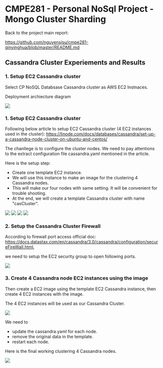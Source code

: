 # CMPE281 - Personal NoSql Project - Mongo Cluster Sharding

Back to the project main report: 

https://github.com/nguyensjsu/cmpe281-qinyinghua/blob/master/README.md

## Cassandra Cluster Experiements and Results

### 1. Setup EC2 Cassandra cluster

Select CP NoSQL Databsase Cassandra cluster as AWS EC2 Instnaces. 

Deployment archiecture diagram

![](https://github.com/nguyensjsu/cmpe281-qinyinghua/blob/master/IndividualProject/installCassandra/Cassandra-Ring.jpg)

### 1. Setup EC2 Cassandra cluster

Following below article to setup EC2 Cassandra cluster (4 EC2 instances used in the cluster): https://linode.com/docs/databases/cassandra/set-up-a-cassandra-node-cluster-on-ubuntu-and-centos/

The chanllege is to configure the cluster nodes. We need to pay attentions to the extract configuration file cassandra.yaml mentioned in the article. 

Here is the setup step:
- Create one template EC2 instance. 
- We will use this instance to make an image for the clustering 4 Cassandra nodes. 
- This will make our four nodes with same setting. It will be convenient for trouble shooting.
- At the end, we will create a template Cassandra cluster with name "casCluster".

![](https://github.com/nguyensjsu/cmpe281-qinyinghua/blob/master/IndividualProject/installCassandra/00_ec2_imageInstance.gif)
![](https://github.com/nguyensjsu/cmpe281-qinyinghua/blob/master/IndividualProject/installCassandra/0_cassandra_first_run.jpg)
![](https://github.com/nguyensjsu/cmpe281-qinyinghua/blob/master/IndividualProject/installCassandra/1_cassandra_test_running_ok.jpg)
![](https://github.com/nguyensjsu/cmpe281-qinyinghua/blob/master/IndividualProject/installCassandra/4_cassandra_renameCluster_good.gif)

### 2. Setup the Cassandra Cluster Firewall 

According to firewall port access official doc: https://docs.datastax.com/en/cassandra/3.0/cassandra/configuration/secureFireWall.html, 

we need to setup the EC2 security group to open following ports.

![](https://github.com/nguyensjsu/cmpe281-qinyinghua/blob/master/IndividualProject/installCassandra/part2_cluster/8_createEC2_cluster_openningPort.gif)

### 3. Create 4 Cassandra node EC2 instances using the image

Then create a EC2 image using the template EC2 Cassandra instance, then create 4 EC2 instances with the image. 

The 4 EC2 instances will be used as our Cassandra Cluster.

![](https://github.com/nguyensjsu/cmpe281-qinyinghua/blob/master/IndividualProject/installCassandra/part2_cluster/8_ec2_Allinstances.gif)

We need to
- update the cassandra.yaml for each node.
- remove the original data in the template.
- restart each node. 

Here is the final working clustering 4 Cassandra nodes.

![](https://github.com/nguyensjsu/cmpe281-qinyinghua/blob/master/IndividualProject/installCassandra/part2_cluster/7_createEC2_cluster_nodes_found_work.gif)
